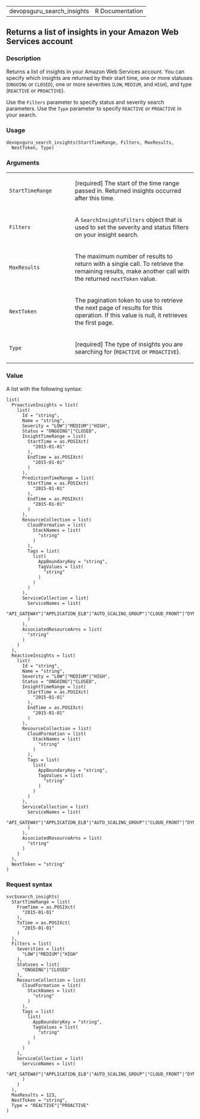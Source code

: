 <table style="width: 100%;">
<tbody>
<tr class="odd">
<td>devopsguru_search_insights</td>
<td style="text-align: right;">R Documentation</td>
</tr>
</tbody>
</table>

## Returns a list of insights in your Amazon Web Services account

### Description

Returns a list of insights in your Amazon Web Services account. You can
specify which insights are returned by their start time, one or more
statuses (`ONGOING` or `CLOSED`), one or more severities (`LOW`,
`MEDIUM`, and `HIGH`), and type (`REACTIVE` or `PROACTIVE`).

Use the `Filters` parameter to specify status and severity search
parameters. Use the `Type` parameter to specify `REACTIVE` or
`PROACTIVE` in your search.

### Usage

    devopsguru_search_insights(StartTimeRange, Filters, MaxResults,
      NextToken, Type)

### Arguments

<table>
<colgroup>
<col style="width: 35%" />
<col style="width: 65%" />
</colgroup>
<tbody>
<tr class="odd">
<td><code
id="devopsguru_search_insights_:_StartTimeRange">StartTimeRange</code></td>
<td><p>[required] The start of the time range passed in. Returned
insights occurred after this time.</p></td>
</tr>
<tr class="even">
<td><code id="devopsguru_search_insights_:_Filters">Filters</code></td>
<td><p>A <code>SearchInsightsFilters</code> object that is used to set
the severity and status filters on your insight search.</p></td>
</tr>
<tr class="odd">
<td><code
id="devopsguru_search_insights_:_MaxResults">MaxResults</code></td>
<td><p>The maximum number of results to return with a single call. To
retrieve the remaining results, make another call with the returned
<code>nextToken</code> value.</p></td>
</tr>
<tr class="even">
<td><code
id="devopsguru_search_insights_:_NextToken">NextToken</code></td>
<td><p>The pagination token to use to retrieve the next page of results
for this operation. If this value is null, it retrieves the first
page.</p></td>
</tr>
<tr class="odd">
<td><code id="devopsguru_search_insights_:_Type">Type</code></td>
<td><p>[required] The type of insights you are searching for
(<code>REACTIVE</code> or <code>PROACTIVE</code>).</p></td>
</tr>
</tbody>
</table>

### Value

A list with the following syntax:

    list(
      ProactiveInsights = list(
        list(
          Id = "string",
          Name = "string",
          Severity = "LOW"|"MEDIUM"|"HIGH",
          Status = "ONGOING"|"CLOSED",
          InsightTimeRange = list(
            StartTime = as.POSIXct(
              "2015-01-01"
            ),
            EndTime = as.POSIXct(
              "2015-01-01"
            )
          ),
          PredictionTimeRange = list(
            StartTime = as.POSIXct(
              "2015-01-01"
            ),
            EndTime = as.POSIXct(
              "2015-01-01"
            )
          ),
          ResourceCollection = list(
            CloudFormation = list(
              StackNames = list(
                "string"
              )
            ),
            Tags = list(
              list(
                AppBoundaryKey = "string",
                TagValues = list(
                  "string"
                )
              )
            )
          ),
          ServiceCollection = list(
            ServiceNames = list(
              "API_GATEWAY"|"APPLICATION_ELB"|"AUTO_SCALING_GROUP"|"CLOUD_FRONT"|"DYNAMO_DB"|"EC2"|"ECS"|"EKS"|"ELASTIC_BEANSTALK"|"ELASTI_CACHE"|"ELB"|"ES"|"KINESIS"|"LAMBDA"|"NAT_GATEWAY"|"NETWORK_ELB"|"RDS"|"REDSHIFT"|"ROUTE_53"|"S3"|"SAGE_MAKER"|"SNS"|"SQS"|"STEP_FUNCTIONS"|"SWF"
            )
          ),
          AssociatedResourceArns = list(
            "string"
          )
        )
      ),
      ReactiveInsights = list(
        list(
          Id = "string",
          Name = "string",
          Severity = "LOW"|"MEDIUM"|"HIGH",
          Status = "ONGOING"|"CLOSED",
          InsightTimeRange = list(
            StartTime = as.POSIXct(
              "2015-01-01"
            ),
            EndTime = as.POSIXct(
              "2015-01-01"
            )
          ),
          ResourceCollection = list(
            CloudFormation = list(
              StackNames = list(
                "string"
              )
            ),
            Tags = list(
              list(
                AppBoundaryKey = "string",
                TagValues = list(
                  "string"
                )
              )
            )
          ),
          ServiceCollection = list(
            ServiceNames = list(
              "API_GATEWAY"|"APPLICATION_ELB"|"AUTO_SCALING_GROUP"|"CLOUD_FRONT"|"DYNAMO_DB"|"EC2"|"ECS"|"EKS"|"ELASTIC_BEANSTALK"|"ELASTI_CACHE"|"ELB"|"ES"|"KINESIS"|"LAMBDA"|"NAT_GATEWAY"|"NETWORK_ELB"|"RDS"|"REDSHIFT"|"ROUTE_53"|"S3"|"SAGE_MAKER"|"SNS"|"SQS"|"STEP_FUNCTIONS"|"SWF"
            )
          ),
          AssociatedResourceArns = list(
            "string"
          )
        )
      ),
      NextToken = "string"
    )

### Request syntax

    svc$search_insights(
      StartTimeRange = list(
        FromTime = as.POSIXct(
          "2015-01-01"
        ),
        ToTime = as.POSIXct(
          "2015-01-01"
        )
      ),
      Filters = list(
        Severities = list(
          "LOW"|"MEDIUM"|"HIGH"
        ),
        Statuses = list(
          "ONGOING"|"CLOSED"
        ),
        ResourceCollection = list(
          CloudFormation = list(
            StackNames = list(
              "string"
            )
          ),
          Tags = list(
            list(
              AppBoundaryKey = "string",
              TagValues = list(
                "string"
              )
            )
          )
        ),
        ServiceCollection = list(
          ServiceNames = list(
            "API_GATEWAY"|"APPLICATION_ELB"|"AUTO_SCALING_GROUP"|"CLOUD_FRONT"|"DYNAMO_DB"|"EC2"|"ECS"|"EKS"|"ELASTIC_BEANSTALK"|"ELASTI_CACHE"|"ELB"|"ES"|"KINESIS"|"LAMBDA"|"NAT_GATEWAY"|"NETWORK_ELB"|"RDS"|"REDSHIFT"|"ROUTE_53"|"S3"|"SAGE_MAKER"|"SNS"|"SQS"|"STEP_FUNCTIONS"|"SWF"
          )
        )
      ),
      MaxResults = 123,
      NextToken = "string",
      Type = "REACTIVE"|"PROACTIVE"
    )
